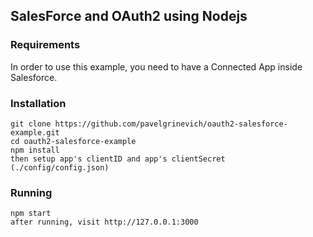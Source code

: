 ## SalesForce and OAuth2 using Nodejs

### Requirements

In order to use this example, you need to have a Connected App inside Salesforce.

### Installation

  `git clone https://github.com/pavelgrinevich/oauth2-salesforce-example.git`  
  `cd oauth2-salesforce-example`  
  `npm install`  
  `then setup app's clientID and app's clientSecret (./config/config.json)`  

### Running

`npm start`  
`after running, visit http://127.0.0.1:3000`
